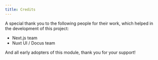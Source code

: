 ```yaml
---
title: Credits
---
```


A special thank you to the following people for their work, which helped in the development of this project:

- Next.js team
- Nuxt UI / Docus team

And all early adopters of this module, thank you for your support!
